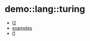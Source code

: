 # demo::lang::turing


   * [l2](../../../../Library/demo/lang/turing/l2)
   * [examples](../../../../Library/demo/lang/turing/examples)
   * [l1](../../../../Library/demo/lang/turing/l1)